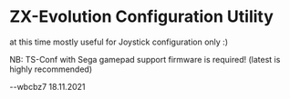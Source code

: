 # ZX-Evolution Configuration Utility 

at this time mostly useful for Joystick configuration only :)

NB: TS-Conf with Sega gamepad support firmware is required! (latest is highly recommended)

--wbcbz7 18.11.2021